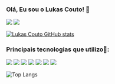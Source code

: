 ### Olá, Eu sou o Lukas Couto! 👋
[![](https://img.shields.io/badge/website-000000?style=for-the-badge&logo=About.me&logoColor=white)](https://draft-lk.github.io/Portfolio.Lukas.github.io/)
[![](https://img.shields.io/badge/LinkedIn-0077B5?style=for-the-badge&logo=linkedin&logoColor=white)](https://www.linkedin.com/in/lukas-couto-30351a224/)

[![Lukas Couto GitHub stats](https://github-readme-stats.vercel.app/api?username=Draft-LK&show_icons=true&theme=tokyonight)](https://github.com/Draft-LK)

### Principais tecnologias que utilizo🔧: 

[![](https://img.shields.io/badge/HTML5-E34F26?style=for-the-badge&logo=html5&logoColor=white)](https://github.com/Draft-LK)
[![](https://img.shields.io/badge/CSS3-1572B6?style=for-the-badge&logo=css3&logoColor=white)](https://github.com/Draft-LK)
[![](https://img.shields.io/badge/JavaScript-F7DF1E?style=for-the-badge&logo=javascript&logoColor=black)](https://github.com/Draft-LK)
[![](https://img.shields.io/badge/React-20232A?style=for-the-badge&logo=react&logoColor=61DAFB)](https://github.com/Draft-LK)
[![](https://img.shields.io/badge/Sass-CC6699?style=for-the-badge&logo=sass&logoColor=white)](https://github.com/Draft-LK)
[![](https://img.shields.io/badge/Figma-F24E1E?style=for-the-badge&logo=figma&logoColor=white)](https://github.com/Draft-LK)
[![](https://img.shields.io/badge/GitHub-100000?style=for-the-badge&logo=github&logoColor=white)](https://github.com/Draft-LK)

![Top Langs](https://github-readme-stats.vercel.app/api/top-langs/?username=Draft-LK&layout=compact&theme=tokyonight)





